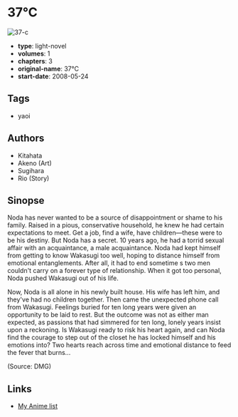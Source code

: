 # 37°C

![37-c](https://cdn.myanimelist.net/images/manga/3/171931.jpg)

-   **type**: light-novel
-   **volumes**: 1
-   **chapters**: 3
-   **original-name**: 37°C
-   **start-date**: 2008-05-24

## Tags

-   yaoi

## Authors

-   Kitahata
-   Akeno (Art)
-   Sugihara
-   Rio (Story)

## Sinopse

Noda has never wanted to be a source of disappointment or shame to his family. Raised in a pious, conservative household, he knew he had certain expectations to meet. Get a job, find a wife, have children—these were to be his destiny. But Noda has a secret. 10 years ago, he had a torrid sexual affair with an acquaintance, a male acquaintance. Noda had kept himself from getting to know Wakasugi too well, hoping to distance himself from emotional entanglements. After all, it had to end sometime s two men couldn't carry on a forever type of relationship. When it got too personal, Noda pushed Wakasugi out of his life.

Now, Noda is all alone in his newly built house. His wife has left him, and they've had no children together. Then came the unexpected phone call from Wakasugi. Feelings buried for ten long years were given an opportunity to be laid to rest. But the outcome was not as either man expected, as passions that had simmered for ten long, lonely years insist upon a reckoning. Is Wakasugi ready to risk his heart again, and can Noda find the courage to step out of the closet he has locked himself and his emotions into? Two hearts reach across time and emotional distance to feed the fever that burns...

(Source: DMG)

## Links

-   [My Anime list](https://myanimelist.net/manga/93272/37%C2%B0C)
